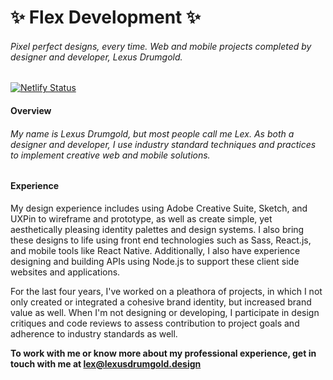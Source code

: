 # :sparkles: Flex Development :sparkles:

###### Pixel perfect designs, every time. Web and mobile projects completed by designer and developer, Lexus Drumgold.

[![Netlify Status](https://api.netlify.com/api/v1/badges/73ab80e2-5ae0-49a4-a9ee-31b8382751e7/deploy-status)](https://app.netlify.com/sites/lexusdrumgold/deploys)

#### Overview
###### My name is Lexus Drumgold, but most people call me Lex. As both a designer and developer, I use industry standard techniques and practices to implement creative web and mobile solutions.
 
#### Experience

My design experience includes using Adobe Creative Suite, Sketch, and UXPin to
wireframe and prototype, as well as create simple, yet aesthetically pleasing
identity palettes and design systems. I also bring these designs to life using
front end technologies such as Sass, React.js, and mobile tools like React
Native. Additionally, I also have experience designing and building APIs using
Node.js to support these client side websites and applications.

For the last four years, I've worked on a pleathora of projects, in which I not
only created or integrated a cohesive brand identity, but increased brand value
as well. When I'm not designing or developing, I participate in design critiques
and code reviews to assess contribution to project goals and adherence to
industry standards as well.

**To work with me or know more about my professional experience, get in touch with me at <lex@lexusdrumgold.design>**
